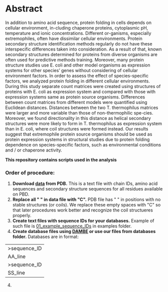 # Abstract

In addition to amino acid sequence, protein folding in cells depends on cellular environment, in-cluding chaperone proteins, cytoplasmic pH, temperature and ionic concentrations. Different or-ganisms, especially extremophiles, often have dissimilar cellular environments. Protein secondary structure identification methods regularly do not have these interspecific differences taken into consideration. As a result of that, known secondary structures determined for proteins from diverse organisms are often used for predictive methods training. Moreover, many protein structure studies use E. coli and other model organisms as expression systems for other species’ genes without considering of cellular environment factors. In order to assess the effect of species-specific factors, we analyzed protein folding in different cellular environments. During this study separate count matrices were created using structures of proteins with E. coli as expression system and compared with those with expression systems same as protein source organisms. Differences between count matrices from different models were quantified using Euclidean distances. Distances between the two T. thermophilus matrices were larger and more variable than those of non-thermophilic spe-cies. Moreover, we found directionality in this distance as helical secondary structures were more likely to form in T. thermophilus as expression system than in E. coli, where coil structures were formed instead. Our results suggest that extremophile protein source organisms should be used as protein expression systems in structural studies due to protein folding dependence on species-specific factors, such as environmental conditions and / or chaperone activity.

**This repository contains scripts used in the analysis**

### Order of procedure:
1) **Download [data](https://cdn.rcsb.org/etl/kabschSander/ss.txt.gz) from PDB.** This is a text file with chain IDs, amino acid sequences and secondary structure sequences for all residues available on PBD.
2) **Replace all " " in data file with "C".** PDB file has " " in positions with no stable structures (or coils). We replace these empty spaces with "C" so that later procedures work better and recognize the coil structueres properly.
3) **Create text files with sequence IDs for your databases.** Example of such file is [01_example_sequence_IDs]() in examples folder.
4) **Create database files using [DAMBE](http://dambe.bio.uottawa.ca/DAMBE/dambe.aspx) or use our files from databases folder.** Databases are in format:

|     |
| --- |
| >sequence_ID |
| AA_line |
| >sequence_ID |
| SS_line |

4) 
